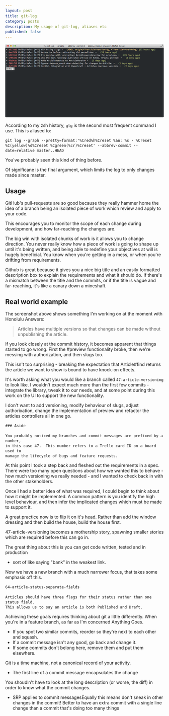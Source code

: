 ```yaml
---
layout: post
title: git-log
category: posts
description: My usage of git-log, aliases etc
published: false
---
```


![alias glg='...'](/images/glg_good.png)

According to my zsh history, `glg` is the second most frequent command I use.
This is aliased to:

    git log --graph --pretty=format:'%Cred%h%Creset %an: %s - %Creset %C(yellow)%d%Creset %Cgreen(%cr)%Creset' --abbrev-commit --date=relative master..HEAD

You've probably seen this kind of thing before.

Of significane is the final argument, which  limits the log to only changes made
since master.

## Usage

GitHub's pull-requests are so good because they really hammer home the idea of a
branch being an isolated piece of work which review and apply to your code.

This encourages you to monitor the scope of each change during development, and
how far-reaching the changes are.

The big win with isolated chunks of work is it allows you to change direction.
You never really know how a piece of work is going to shape up until it's being
written, and being able to redefine your objectives at will is hugely
beneficial. You know when you're getting in a mess, or when you're drifting from
requirements.

Github is great because it gives you a nice big title and an easily formatted
description box to explain the requirements and what it should do.  If there's a
mismatch between the title and the commits, or if the title is vague and
far-reaching, it's like a canary down a mineshaft.



## Real world example

The screenshot above shows something I'm working on at the moment with Honolulu
Answers: 

> Articles have multiple versions so that changes can be made without
> unpublishing the article.

If you look closely at the commit history, it becomes apparent that things
started to go wrong.  First the #preview functionality broke, then we're messing
with authorization, and then slugs too.

This isn't too surprising - breaking the expectation that Article#find returns
the article we want to show is bound to have knock-on effects.

It's worth asking what you would like a branch called `47-article-versioning` to
look like.  I wouldn't expect much more than the first few commits - integrate
the library, tweak it to our needs, and at some point during this work on the UI
to support the new functionality.

I don't want to add versioning, modify behaviour of slugs, adjust authorixation,
change the implementation of preview and refactor the articles controllers all
in one go.

    ### Aside

    You probably noticed my branches and commit messages are prefixed by a number,
    in this case 47.  This number refers to a Trello card ID on a board used to
    manage the lifecycle of bugs and feature requests.

At this point I took a step back and fleshed out the requirements in a spec.
There were too many open questions about how we wanted this to behave - how much
versioning we really needed - and I wanted to check back in with the other
stakeholders.

Once I had a better idea of what was required, I could begin to think about how
it might be implemented.  A common pattern is you identify the high level
behaviour, and then infer the implicated changes which must be made to support
it.

A great practice now is to flip it on it's head.  Rather than add the window
dressing and then build the house, build the house first.

47-article-versioning becomes a mothership story, spawning smaller stories which
are required before this can go in.

The great thing about this is you can get code written, tested and in production
- sort of like saying "bank" in the weakest link.

Now we have a new branch with a much narrower focus, that takes some emphasis
off this.

    64-article-status-separate-fields

    Articles should have three flags for their status rather than one status field.
    This allows us to say an article is both Published and Draft.








Achieving these goals requires thinking about git a little differently.  When
you're in a feature branch, as far as I'm concerned Anything Goes.

* If you spot two similar commits, reorder so they're next to each other and
  squash.
* If a commit message isn't any good, go back and change it.
* If some commits don't belong here, remove them and put them elsewhere.

Git is a time machine, not a canonical record of your activity.



* The first line of a commit message encapsulates the change

You shoudln't have to look at the long description (or worse, the diff) in order
to know what the commit changes.  

* SRP applies to commit messagesEqually this means don't sneak in other
changes in the commit!  Better to have an extra commit with a single line change
than a commit that's doing too many things



